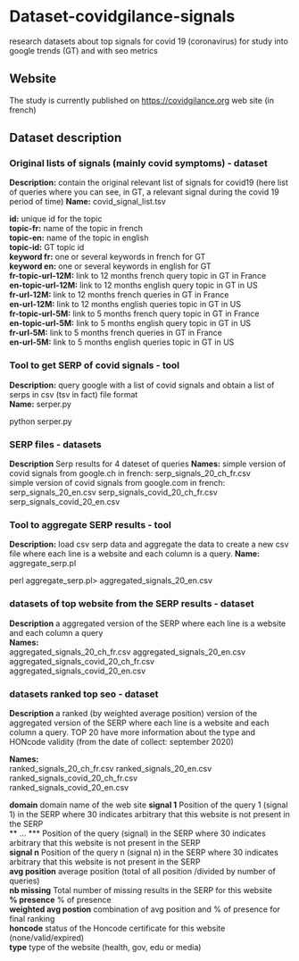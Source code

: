 # Dataset-covidgilance-signals
research datasets about top signals for covid 19 (coronavirus) for study into  google trends (GT) and with seo metrics

## Website

The study is currently published on https://covidgilance.org web site (in french)

## Dataset description

### Original lists of signals (mainly covid symptoms) - dataset

**Description:** contain the original relevant list of signals for covid19 (here list of queries where you can see, in GT, a relevant signal during the covid 19 period of time)
**Name:** covid_signal_list.tsv  
    
**id:** unique id for the topic  
**topic-fr:** name of the topic in french  
**topic-en:** name of the topic in english  
**topic-id:** GT topic id  
**keyword fr:** one or several keywords in french for GT  
**keyword en:** one or several keywords in english for GT  
**fr-topic-url-12M:** link to 12 months french query topic in GT in France  
**en-topic-url-12M:** link to 12 months english query topic in GT in US  
**fr-url-12M:** link to 12 months french queries in GT in France  
**en-url-12M:** link to 12 months english queries topic in GT in US  
**fr-topic-url-5M:** link to 5 months french query topic in GT in France  
**en-topic-url-5M:** link to 5 months english query topic in GT in US  
**fr-url-5M:** link to 5 months french queries in GT in France   
**en-url-5M:** link to 5 months english queries topic in GT in US   

### Tool to get SERP of covid signals - tool 

**Description:** query google with a list of covid signals and obtain a list of serps in csv (tsv in fact) file format  
**Name:** serper.py  

python serper.py

### SERP files - datasets


**Description** Serp results for 4 dateset of queries
**Names:**
simple version of covid signals from google.ch in french: serp_signals_20_ch_fr.csv  
simple version of covid signals from google.com in french: serp_signals_20_en.csv
serp_signals_covid_20_ch_fr.csv
serp_signals_covid_20_en.csv


### Tool to aggregate SERP results - tool

**Description:** load csv serp data and aggregate the data to create a new csv file where each line is a website and each column is a query.
**Name:**   aggregate_serp.pl

perl aggregate_serp.pl> aggregated_signals_20_en.csv


### datasets of top website from the SERP results - dataset

**Description** a aggregated version of the SERP where each line is a website and each column a query  
**Names:**  
aggregated_signals_20_ch_fr.csv
aggregated_signals_20_en.csv
aggregated_signals_covid_20_ch_fr.csv
aggregated_signals_covid_20_en.csv

### datasets ranked top seo - dataset

**Description** a ranked (by weighted average position) version of the aggregated version of the SERP where each line is a website and each column a query.
TOP 20 have more information about the type and HONcode validity (from the date of collect: september 2020) 

**Names:**  
ranked_signals_20_ch_fr.csv 
ranked_signals_20_en.csv  
ranked_signals_covid_20_ch_fr.csv  
ranked_signals_covid_20_en.csv  

**domain** domain name of the web site 
**signal 1** Position of the query 1 (signal 1) in the SERP where 30 indicates arbitrary that this website is not present in the SERP  
** ... *** Position of the query (signal) in the SERP where 30 indicates arbitrary that this website is not present in the SERP  
**signal n** Position of the query n (signal n) in the SERP where 30 indicates arbitrary that this website is not present in the SERP  
**avg position**	average position (total of all position /divided by number of queries)  
**nb missing** Total number of missing results in the SERP for this website  
**% presence** % of presence  
**weighted avg postion** combination of avg position and % of presence for final ranking  
**honcode** status of the Honcode certificate for this website (none/valid/expired)  
**type** type of the website (health, gov, edu or media)  






